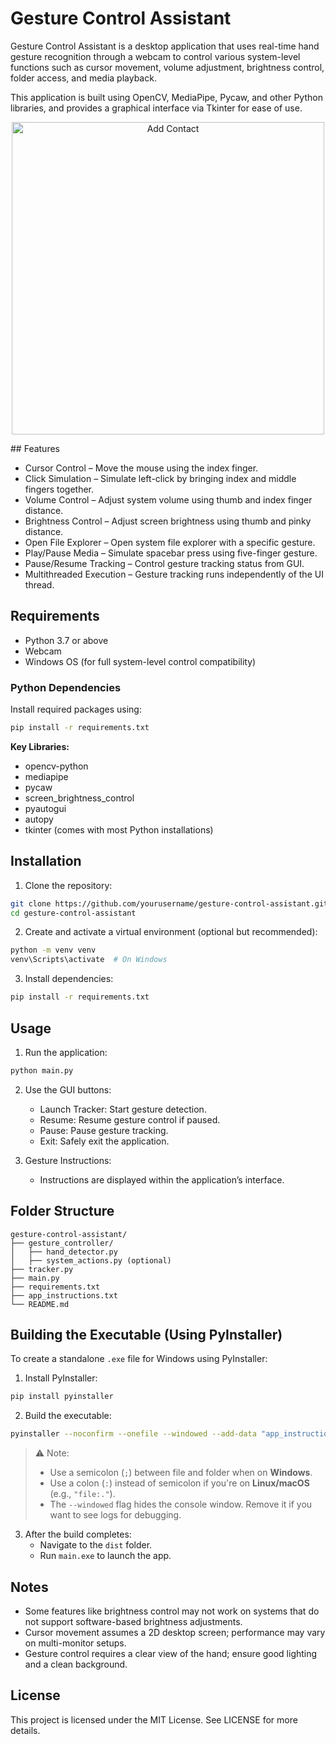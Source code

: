 # Gesture Control Assistant

Gesture Control Assistant is a desktop application that uses real-time hand gesture recognition through a webcam to control various system-level functions such as cursor movement, volume adjustment, brightness control, folder access, and media playback.

This application is built using OpenCV, MediaPipe, Pycaw, and other Python libraries, and provides a graphical interface via Tkinter for ease of use.

<p align="center">
   <img src="https://github.com/user-attachments/assets/fe9ce960-147f-456a-ad1e-4d5fef282d92" alt="Add Contact" width="500"/>
</p>
## Features

- Cursor Control – Move the mouse using the index finger.
- Click Simulation – Simulate left-click by bringing index and middle fingers together.
- Volume Control – Adjust system volume using thumb and index finger distance.
- Brightness Control – Adjust screen brightness using thumb and pinky distance.
- Open File Explorer – Open system file explorer with a specific gesture.
- Play/Pause Media – Simulate spacebar press using five-finger gesture.
- Pause/Resume Tracking – Control gesture tracking status from GUI.
- Multithreaded Execution – Gesture tracking runs independently of the UI thread.

## Requirements

- Python 3.7 or above  
- Webcam  
- Windows OS (for full system-level control compatibility)

### Python Dependencies

Install required packages using:

```bash
pip install -r requirements.txt
```

**Key Libraries:**
- opencv-python
- mediapipe
- pycaw
- screen_brightness_control
- pyautogui
- autopy
- tkinter (comes with most Python installations)

## Installation

1. Clone the repository:

```bash
git clone https://github.com/yourusername/gesture-control-assistant.git
cd gesture-control-assistant
```

2. Create and activate a virtual environment (optional but recommended):

```bash
python -m venv venv
venv\Scripts\activate  # On Windows
```

3. Install dependencies:

```bash
pip install -r requirements.txt
```

## Usage

1. Run the application:

```bash
python main.py
```

2. Use the GUI buttons:
   - Launch Tracker: Start gesture detection.
   - Resume: Resume gesture control if paused.
   - Pause: Pause gesture tracking.
   - Exit: Safely exit the application.

3. Gesture Instructions:
   - Instructions are displayed within the application’s interface.

## Folder Structure

```
gesture-control-assistant/
├── gesture_controller/
│   ├── hand_detector.py
│   ├── system_actions.py (optional)
├── tracker.py
├── main.py
├── requirements.txt
├── app_instructions.txt
└── README.md
```

## Building the Executable (Using PyInstaller)

To create a standalone `.exe` file for Windows using PyInstaller:

1. Install PyInstaller:

```bash
pip install pyinstaller
```

2. Build the executable:

```bash
pyinstaller --noconfirm --onefile --windowed --add-data "app_instructions.txt;." main.py
```

> ⚠️ Note:
> - Use a semicolon (`;`) between file and folder when on **Windows**.
> - Use a colon (`:`) instead of semicolon if you're on **Linux/macOS** (e.g., `"file:."`).
> - The `--windowed` flag hides the console window. Remove it if you want to see logs for debugging.

3. After the build completes:
   - Navigate to the `dist` folder.
   - Run `main.exe` to launch the app.

## Notes

- Some features like brightness control may not work on systems that do not support software-based brightness adjustments.
- Cursor movement assumes a 2D desktop screen; performance may vary on multi-monitor setups.
- Gesture control requires a clear view of the hand; ensure good lighting and a clean background.

## License

This project is licensed under the MIT License. See LICENSE for more details.
